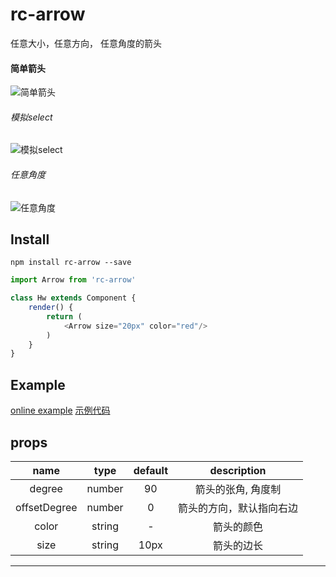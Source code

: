 ﻿# rc-arrow
任意大小，任意方向， 任意角度的箭头

#### 简单箭头
![简单箭头][1]

###### 模拟select
![模拟select][2]

###### 任意角度
![任意角度][3]

## Install
`npm install rc-arrow --save`

```javascript
import Arrow from 'rc-arrow'

class Hw extends Component {
    render() {
        return (
            <Arrow size="20px" color="red"/>
        )
    }
}
```

## Example
[online example](https://ykforerlang.github.io/rc-arrow/example/helloworld/index.html) 
[示例代码](https://github.com/ykforerlang/rc-arrow/tree/master/example/helloworld)



## props
| name | type | default | description|
| :----: |:----:  |:----:     |:----:        |
| degree| number| 90| 箭头的张角, 角度制|
| offsetDegree| number| 0| 箭头的方向，默认指向右边|
| color| string| -| 箭头的颜色|
| size| string|10px| 箭头的边长|





---


  [1]: https://raw.githubusercontent.com/ykforerlang/rc-arrow/master/static/arrow1.png
  [2]: https://raw.githubusercontent.com/ykforerlang/rc-arrow/master/static/rc2.gif
  [3]: https://raw.githubusercontent.com/ykforerlang/rc-arrow/master/static/rc4.png